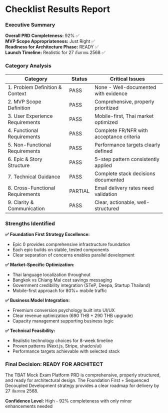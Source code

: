 # Checklist Results Report

### **Executive Summary**

**Overall PRD Completeness:** 92% ✅  
**MVP Scope Appropriateness:** Just Right ✅  
**Readiness for Architecture Phase:** READY ✅  
**Launch Timeline:** Realistic for 27 กันยายน 2568 ✅

### **Category Analysis**

| Category                         | Status  | Critical Issues                          |
| -------------------------------- | ------- | ---------------------------------------- |
| 1. Problem Definition & Context  | PASS    | None - Well-documented with evidence     |
| 2. MVP Scope Definition          | PASS    | Comprehensive, properly prioritized      |
| 3. User Experience Requirements  | PASS    | Mobile-first, Thai market optimized      |
| 4. Functional Requirements       | PASS    | Complete FR/NFR with acceptance criteria |
| 5. Non-Functional Requirements   | PASS    | Performance targets clearly defined      |
| 6. Epic & Story Structure        | PASS    | 5-step pattern consistently applied      |
| 7. Technical Guidance            | PASS    | Complete stack decisions documented      |
| 8. Cross-Functional Requirements | PARTIAL | Email delivery rates need validation     |
| 9. Clarity & Communication       | PASS    | Clear, actionable, well-structured       |

### **Strengths Identified**

**✅ Foundation First Strategy Excellence:**

- Epic 0 provides comprehensive infrastructure foundation
- Each epic builds on stable, tested components
- Clear separation of concerns enables parallel development

**✅ Market-Specific Optimization:**

- Thai language localization throughout
- Bangkok vs Chiang Mai cost savings messaging
- Government credibility integration (STeP, Deepa, Startup Thailand)
- Mobile-first approach for 80%+ mobile traffic

**✅ Business Model Integration:**

- Freemium conversion psychology built into UI/UX
- Clear revenue optimization (690 THB + 290 THB upgrade)
- Capacity management supporting business logic

**✅ Technical Feasibility:**

- Realistic technology choices for 8-week timeline
- Proven patterns (Next.js, Stripe, shadcn/ui)
- Performance targets achievable with selected stack

### **Final Decision: READY FOR ARCHITECT**

The TBAT Mock Exam Platform PRD is comprehensive, properly structured, and ready for architectural design. The Foundation First + Sequenced Decoupled Development strategy provides a clear roadmap for delivery by 27 กันยายน 2568.

**Confidence Level:** High - 92% completeness with only minor enhancements needed
